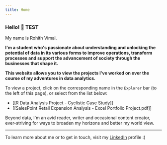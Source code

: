 ```yaml
---
title: Home
---
```

### Hello! 👋 TEST

My name is Rohith Vimal.

**I'm a student who's passionate about understanding and unlocking the potential of data in its various forms to improve operations, transform processes and support the advancement of society through the businesses that shape it.**  

**This website allows you to view the projects I've worked on over the course of my adventures in data analytics.**

To view a project, click on the corresponding name in the `Explorer` bar (to the left of this page), or select from the list below:

- [[R Data Analysis Project - Cyclistic Case Study]]
- [[SalesPoint Retail Expansion Analysis - Excel Portfolio Project.pdf]]
  
Beyond data, I'm an avid reader, writer and occasional content creator, ever-striving for ways to broaden my horizons and better my world view.

---
 
 To learn more about me or to get in touch, visit my [LinkedIn](https://www.linkedin.com/in/rohith-vim/) profile :)
